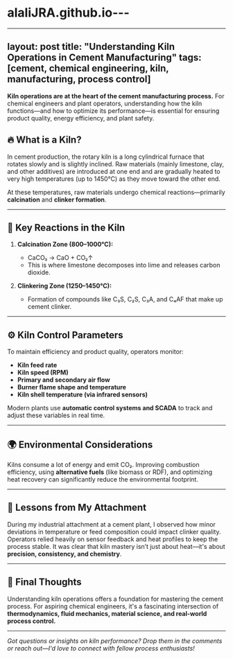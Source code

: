 # alaliJRA.github.io---
---
layout: post
title: "Understanding Kiln Operations in Cement Manufacturing"
tags: [cement, chemical engineering, kiln, manufacturing, process control]
---

**Kiln operations are at the heart of the cement manufacturing process.** For chemical engineers and plant operators, understanding how the kiln functions—and how to optimize its performance—is essential for ensuring product quality, energy efficiency, and plant safety.

## 🔥 What is a Kiln?

In cement production, the rotary kiln is a long cylindrical furnace that rotates slowly and is slightly inclined. Raw materials (mainly limestone, clay, and other additives) are introduced at one end and are gradually heated to very high temperatures (up to 1450°C) as they move toward the other end.

At these temperatures, raw materials undergo chemical reactions—primarily **calcination** and **clinker formation**.

---

## 🧪 Key Reactions in the Kiln

1. **Calcination Zone (800–1000°C):**
   - CaCO₃ → CaO + CO₂↑
   - This is where limestone decomposes into lime and releases carbon dioxide.

2. **Clinkering Zone (1250–1450°C):**
   - Formation of compounds like C₃S, C₂S, C₃A, and C₄AF that make up cement clinker.

---

## ⚙️ Kiln Control Parameters

To maintain efficiency and product quality, operators monitor:
- **Kiln feed rate**
- **Kiln speed (RPM)**
- **Primary and secondary air flow**
- **Burner flame shape and temperature**
- **Kiln shell temperature (via infrared sensors)**

Modern plants use **automatic control systems and SCADA** to track and adjust these variables in real time.

---

## 🌍 Environmental Considerations

Kilns consume a lot of energy and emit CO₂. Improving combustion efficiency, using **alternative fuels** (like biomass or RDF), and optimizing heat recovery can significantly reduce the environmental footprint.

---

## 🧠 Lessons from My Attachment

During my industrial attachment at a cement plant, I observed how minor deviations in temperature or feed composition could impact clinker quality. Operators relied heavily on sensor feedback and heat profiles to keep the process stable. It was clear that kiln mastery isn’t just about heat—it's about **precision, consistency, and chemistry**.

---

## 📌 Final Thoughts

Understanding kiln operations offers a foundation for mastering the cement process. For aspiring chemical engineers, it's a fascinating intersection of **thermodynamics, fluid mechanics, material science, and real-world process control.**

---

*Got questions or insights on kiln performance? Drop them in the comments or reach out—I'd love to connect with fellow process enthusiasts!*


